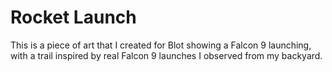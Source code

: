 # Rocket Launch

This is a piece of art that I created for Blot showing a Falcon 9 launching, with a trail inspired by real Falcon 9 launches I observed from my backyard.